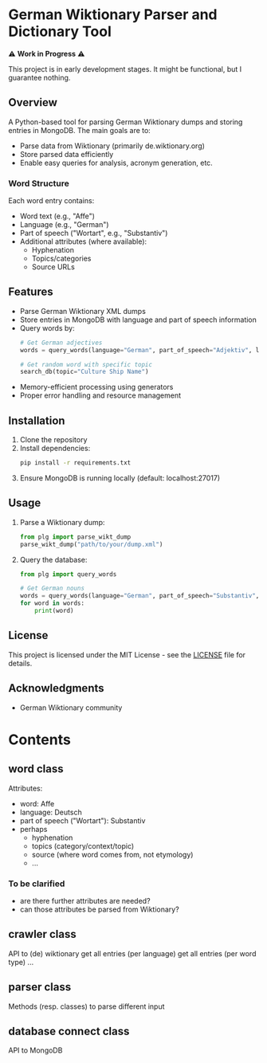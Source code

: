 # German Wiktionary Parser and Dictionary Tool

⚠️ **Work in Progress** ⚠️

This project is in early development stages.
It might be functional, but I guarantee nothing.

## Overview

A Python-based tool for parsing German Wiktionary dumps and storing entries in MongoDB. The main goals are to:
- Parse data from Wiktionary (primarily de.wiktionary.org)
- Store parsed data efficiently
- Enable easy queries for analysis, acronym generation, etc.

### Word Structure
Each word entry contains:
- Word text (e.g., "Affe")
- Language (e.g., "German")
- Part of speech ("Wortart", e.g., "Substantiv")
- Additional attributes (where available):
  - Hyphenation
  - Topics/categories
  - Source URLs

## Features

- Parse German Wiktionary XML dumps
- Store entries in MongoDB with language and part of speech information
- Query words by:
  ```python
  # Get German adjectives
  words = query_words(language="German", part_of_speech="Adjektiv", limit=10)
  
  # Get random word with specific topic
  search_db(topic="Culture Ship Name")
  ```
- Memory-efficient processing using generators
- Proper error handling and resource management

## Installation

1. Clone the repository
2. Install dependencies:
   ```bash
   pip install -r requirements.txt
   ```
3. Ensure MongoDB is running locally (default: localhost:27017)

## Usage

1. Parse a Wiktionary dump:
   ```python
   from plg import parse_wikt_dump
   parse_wikt_dump("path/to/your/dump.xml")
   ```

2. Query the database:
   ```python
   from plg import query_words
   
   # Get German nouns
   words = query_words(language="German", part_of_speech="Substantiv", limit=10)
   for word in words:
       print(word)
   ```

## License

This project is licensed under the MIT License - see the [LICENSE](LICENSE) file for details.

## Acknowledgments

- German Wiktionary community


# Contents
## word class

Attributes:
- word: Affe
- language: Deutsch
- part of speech ("Wortart"): Substantiv
- perhaps
  - hyphenation
  - topics (category/context/topic)
  - source (where word comes from, not etymology)
  - ...

### To be clarified
- are there further attributes are needed?
- can those attributes be parsed from Wiktionary?

## crawler class
 API to (de) wiktionary
 get all entries (per language)
 get all entries (per word type)
 ...
 
## parser class
Methods (resp. classes) to parse different input

## database connect class
API to MongoDB

